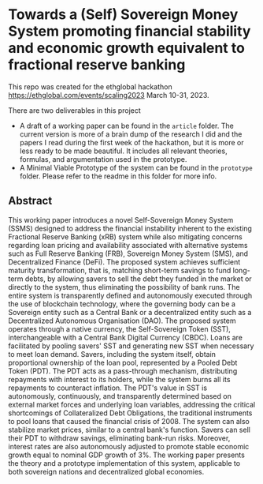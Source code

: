 # Towards a (Self) Sovereign Money System promoting financial stability and economic growth equivalent to fractional reserve banking
This repo was created for the ethglobal hackathon https://ethglobal.com/events/scaling2023 March 10-31, 2023. 

There are two deliverables in this project
- A draft of a working paper can be found in the `article` folder. The current version is more of a brain dump of the research I did and the papers I read during the first week of the hackathon, but it is more or less ready to be made beautiful. It includes all relevant theories, formulas, and argumentation used in the prototype.
- A Minimal Viable Prototype of the system can be found in the `prototype` folder. Please refer to the readme in this folder for more info.   

## Abstract

This working paper introduces a novel Self-Sovereign Money System (SSMS) designed to address the financial instability inherent to the existing Fractional Reserve Banking (xRB) system while also mitigating concerns regarding loan pricing and availability associated with alternative systems such as Full Reserve Banking (FRB), Sovereign Money System (SMS), and Decentralized Finance (DeFi). The proposed system achieves sufficient maturity transformation, that is, matching short-term savings to fund long-term debts, by allowing savers to sell the debt they funded in the market or directly to the system, thus eliminating the possibility of bank runs. The entire system is transparently defined and autonomously executed through the use of blockchain technology, where the governing body can be a Sovereign entity such as a Central Bank or a decentralized entity such as a Decentralized Autonomous Organisation (DAO). The proposed system operates through a native currency, the Self-Sovereign Token (SST), interchangeable with a Central Bank Digital Currency (CBDC). Loans are facilitated by pooling savers' SST and generating new SST when necessary to meet loan demand. Savers, including the system itself, obtain proportional ownership of the loan pool, represented by a Pooled Debt Token (PDT). The PDT acts as a pass-through mechanism, distributing repayments with interest to its holders, while the system burns all its repayments to counteract inflation. The PDT's value in SST is autonomously, continuously, and transparently determined based on external market forces and underlying loan variables, addressing the critical shortcomings of Collateralized Debt Obligations, the traditional instruments to pool loans that caused the financial crisis of 2008. The system can also stabilize market prices, similar to a central bank's function. Savers can sell their PDT to withdraw savings, eliminating bank-run risks. Moreover, interest rates are also autonomously adjusted to promote stable economic growth equal to nominal GDP growth of 3\%. The working paper presents the theory and a prototype implementation of this system, applicable to both sovereign nations and decentralized global economies.